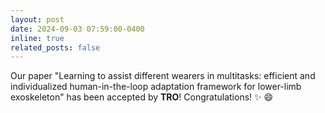 ```yaml
---
layout: post
date: 2024-09-03 07:59:00-0400
inline: true
related_posts: false
---
```


Our paper "Learning to assist different wearers in multitasks: efficient and individualized human-in-the-loop adaptation framework for lower-limb exoskeleton" has been accepted by **TRO**! Congratulations! :sparkles: :smile:
